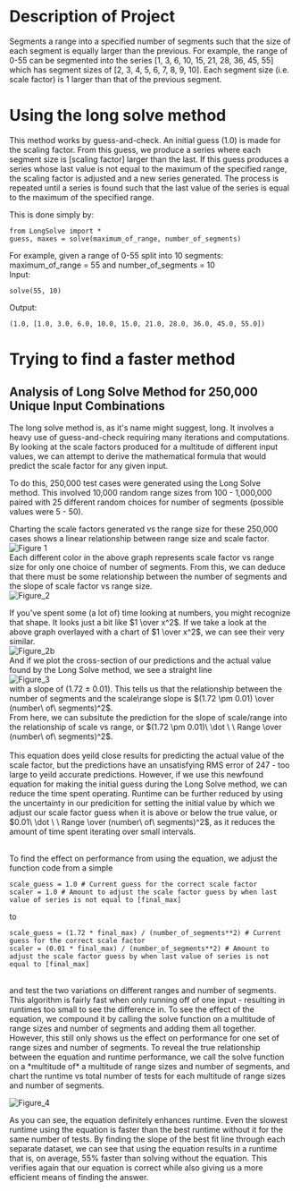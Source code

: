 # Description of Project
Segments a range into a specified number of segments such that the size of each segment is equally larger than the previous.
For example, the range of 0-55 can be segmented into the series [1, 3, 6, 10, 15, 21, 28, 36, 45, 55] which has segment sizes of [2, 3, 4, 5, 6, 7, 8, 9, 10].
Each segment size (i.e. scale factor) is 1 larger than that of the previous segment.

# Using the long solve method
This method works by guess-and-check. 
An initial guess (1.0) is made for the scaling factor. From this guess, we produce a series where each segment size is [scaling factor] larger than the last.
If this guess produces a series whose last value is not equal to the maximum of the specified range, the scaling factor is adjusted and a new series generated.
The process is repeated until a series is found such that the last value of the series is equal to the maximum of the specified range.

This is done simply by:
```
from LongSolve import *
guess, maxes = solve(maximum_of_range, number_of_segments)
```

For example, given a range of 0-55 split into 10 segments: maximum_of_range = 55 and number_of_segments = 10 <br/>
Input:
```
solve(55, 10)
```
Output:
```
(1.0, [1.0, 3.0, 6.0, 10.0, 15.0, 21.0, 28.0, 36.0, 45.0, 55.0])
```
# Trying to find a faster method
## Analysis of Long Solve Method for 250,000 Unique Input Combinations

The long solve method is, as it's name might suggest, long. It involves a heavy use of guess-and-check requiring many iterations and computations. By looking at the scale factors produced for a multitude of different input values, we can attempt to derive the mathematical formula that would predict the scale factor for any given input. </br>

To do this, 250,000 test cases were generated using the Long Solve method. This involved 10,000 random range sizes from 100 - 1,000,000 paired with 25 different random choices for number of segments (possible values were 5 - 50).

Charting the scale factors generated vs the range size for these 250,000 cases shows a linear relationship between range size and scale factor. </br>
![Figure 1](Figures/Figure_1.png) </br>
Each different color in the above graph represents scale factor vs range size for only one choice of number of segments. From this, we can deduce that there must be some relationship between the number of segments and the slope of scale factor vs range size. </br>
![Figure_2](Figures/Figure_2.png) </br>

If you've spent some (a lot of) time looking at numbers, you might recognize that shape. It looks just a bit like $1 \over x^2$. If we take a look at the above graph overlayed with a chart of $1 \over x^2$, we can see their very similar. </br>
![Figure_2b](Figures/Figure_2b.png) </br>
And if we plot the cross-section of our predictions and the actual value found by the Long Solve method, we see a straight line </br>
![Figure_3](Figures/Figure_3.png) </br>
with a slope of (1.72 $\pm$ 0.01). This tells us that the relationship between the number of segments and the scale\range slope is $(1.72 \pm 0.01) \over (number\ of\ segments)^2$. </br>
From here, we can subsitute the prediction for the slope of scale/range into the relationship of scale vs range, or $(1.72 \pm 0.01)\ \dot \ \ Range \over (number\ of\ segments)^2$. </br> </br>
This equation does yeild close results for predicting the actual value of the scale factor, but the predictions have an unsatisfying RMS error of 247 - too large to yeild accurate predictions. However, if we use this newfound equation for making the initial guess during the Long Solve method, we can reduce the time spent operating. Runtime can be further reduced by using the uncertainty in our predicition for setting the initial value by which we adjust our scale factor guess when it is above or below the true value, or $0.01\ \dot \ \ Range \over (number\ of\ segments)^2$, as it reduces the amount of time spent iterating over small intervals. </br> </br>

To find the effect on performance from using the equation, we adjust the function code from a simple
```
scale_guess = 1.0 # Current guess for the correct scale factor
scaler = 1.0 # Amount to adjust the scale factor guess by when last value of series is not equal to [final_max]
```
to
```
scale_guess = (1.72 * final_max) / (number_of_segments**2) # Current guess for the correct scale factor
scaler = (0.01 * final_max) / (number_of_segments**2) # Amount to adjust the scale factor guess by when last value of series is not equal to [final_max]
```
</br>
and test the two variations on different ranges and number of segments. This algorithm is fairly fast when only running off of one input - resulting in runtimes too small to see the difference in. To see the effect of the equation, we compound it by calling the solve function on a multitude of range sizes and number of segments and adding them all together. However, this still only shows us the effect on performance for one set of range sizes and number of segments. To reveal the true relationship between the equation and runtime performance, we call the solve function on a *multitude of* a multitude of range sizes and number of segments, and chart the runtime vs total number of tests for each multitude of range sizes and number of segments. </br>

![Figure_4](Figures/Figure_4.png) </br>

As you can see, the equation definitely enhances runtime. Even the slowest runtime using the equation is faster than the best runtime without it for the same number of tests. By finding the slope of the best fit line through each separate dataset, we can see that using the equation results in a runtime that is, on average, 55% faster than solving without the equation. This verifies again that our equation is correct while also giving us a more efficient means of finding the answer.
